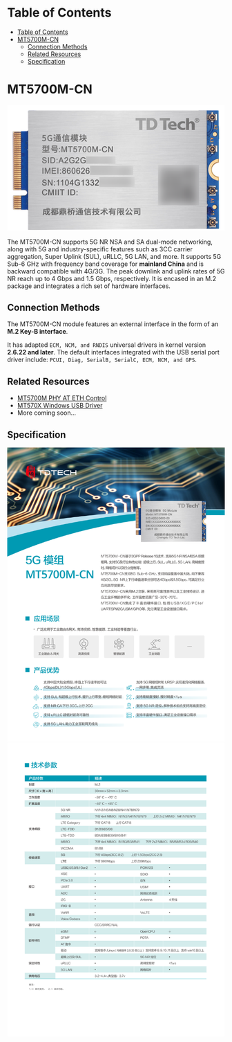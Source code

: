 # Table of Contents
- [Table of Contents](#table-of-contents)
- [MT5700M-CN](#mt5700m-cn)
  - [Connection Methods](#connection-methods)
  - [Related Resources](#related-resources)
  - [Specification](#specification)

# MT5700M-CN
![](./images/mt5700m-cn.png)

The MT5700M-CN supports 5G NR NSA and SA dual-mode networking, along with 5G and industry-specific features such as 3CC carrier aggregation, Super Uplink (SUL), uRLLC, 5G LAN, and more. It supports 5G Sub-6 GHz with frequency band coverage for **mainland China** and is backward compatible with 4G/3G. The peak downlink and uplink rates of 5G NR reach up to 4 Gbps and 1.5 Gbps, respectively. It is encased in an M.2 package and integrates a rich set of hardware interfaces.

## Connection Methods
The MT5700M-CN module features an external interface in the form of an **M.2 Key-B interface**.

It has adapted `ECM, NCM, and RNDIS` universal drivers in kernel version **2.6.22 and later**. The default interfaces integrated with the USB serial port driver include: `PCUI, Diag, SerialB, SerialC, ECM, NCM, and GPS`.

## Related Resources
- [MT5700M PHY AT ETH Control](https://github.com/Coming-2022/mt5700m_at_control)
- [MT570X Windows USB Driver](./drivers/MT570X-user-windows.zip)
- More coming soon...

## Specification
![](./images/spec/0.png)
![](./images/spec/1.png)